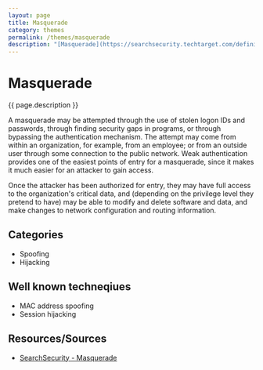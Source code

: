 ```yaml
---
layout: page
title: Masquerade
category: themes
permalink: /themes/masquerade
description: "[Masquerade](https://searchsecurity.techtarget.com/definition/masquerade) is a disguise. In terms of communications security issues, a masquerade is a type of attack where the attacker pretends to be an authorized user of a system in order to gain access to it or to gain greater privileges than they are authorized for."
---
```

# Masquerade

{{ page.description }} 

A masquerade may be attempted through the use of stolen logon IDs and passwords, through finding security gaps in programs, or through bypassing the authentication mechanism. The attempt may come from within an organization, for example, from an employee; or from an outside user through some connection to the public network. Weak authentication provides one of the easiest points of entry for a masquerade, since it makes it much easier for an attacker to gain access. 

Once the attacker has been authorized for entry, they may have full access to the organization's critical data, and (depending on the privilege level they pretend to have) may be able to modify and delete software and data, and make changes to network configuration and routing information.

## Categories

* Spoofing
* Hijacking

## Well known techneqiues

* MAC address spoofing
* Session hijacking

## Resources/Sources

* [SearchSecurity - Masquerade](https://searchsecurity.techtarget.com/definition/masquerade)